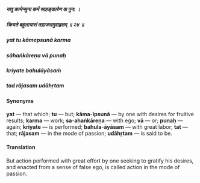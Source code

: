 ##### यत्तु कामेप्सुना कर्म साहङ्कारेण वा पुन: ।
##### क्रियते बहुलायासं तद्राजसमुदाहृतम् ॥ २४ ॥

##### yat tu kāmepsunā karma
##### sāhaṅkāreṇa vā punaḥ
##### kriyate bahulāyāsaṁ
##### tad rājasam udāhṛtam

#### Synonyms

**yat** — that which; **tu** — but; **kāma**-**īpsunā** — by one with desires for fruitive results; **karma** — work; **sa**-**ahaṅkāreṇa** — with ego; **vā** — or; **punaḥ** — again; **kriyate** — is performed; **bahula**-**āyāsam** — with great labor; **tat** — that; **rājasam** — in the mode of passion; **udāhṛtam** — is said to be.

#### Translation

But action performed with great effort by one seeking to gratify his desires, and enacted from a sense of false ego, is called action in the mode of passion.